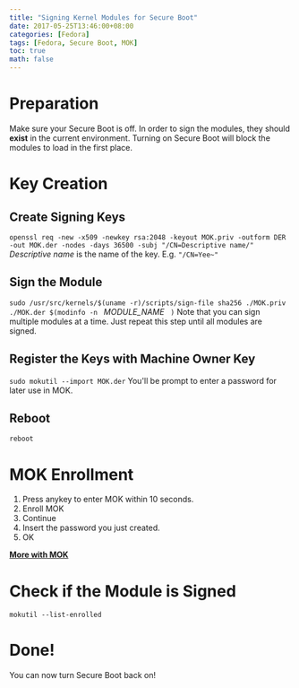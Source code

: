 ```yaml
---
title: "Signing Kernel Modules for Secure Boot"
date: 2017-05-25T13:46:00+08:00
categories: [Fedora]
tags: [Fedora, Secure Boot, MOK]
toc: true
math: false
---
```


# Preparation
Make sure your Secure Boot is off.
In order to sign the modules, they should **exist** in the current environment.
Turning on Secure Boot will block the modules to load in the first place.

# Key Creation

## Create Signing Keys
`openssl req -new -x509 -newkey rsa:2048 -keyout MOK.priv -outform DER -out MOK.der -nodes -days 36500 -subj "/CN=Descriptive name/"`
*Descriptive name* is the name of the key. E.g. `"/CN=Yee~"`

## Sign the Module
`sudo /usr/src/kernels/$(uname -r)/scripts/sign-file sha256 ./MOK.priv ./MOK.der $(modinfo -n ` *MODULE_NAME* ` )`
Note that you can sign multiple modules at a time. Just repeat this step until all modules are signed.

## Register the Keys with Machine Owner Key
`sudo mokutil --import MOK.der`
You'll be prompt to enter a password for later use in MOK.

## Reboot
`reboot`

# MOK Enrollment

1.  Press anykey to enter MOK within 10 seconds.
2.  Enroll MOK
3.  Continue
4.  Insert the password you just created.
5.  OK

**[More with MOK](https://superdanby.github.io/Blog/managing-signed-keys-with-machine-owner-key.html)**

# Check if the Module is Signed
`mokutil --list-enrolled`

# Done!
You can now turn Secure Boot back on!
